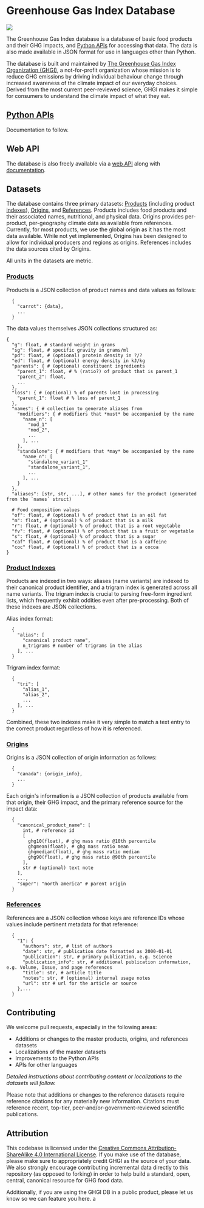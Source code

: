 # Greenhouse Gas Index Database
[![](https://img.shields.io/badge/license-CC--BY--SA%204.0-blue)](https://creativecommons.org/licenses/by-sa/4.0/)

The Greenhouse Gas Index database is a database of basic food products and their GHG impacts, and [Python APIs](#python-apis) for accessing that data. The data is also made available in JSON format for use in languages other than Python.

The database is built and maintained by [The Greenhouse Gas Index Organization (GHGI)](https://ghgi.org), a not-for-profit organization whose mission is to reduce GHG emissions by driving individual behaviour change through increased awareness of the climate impact of our everyday choices. Derived from the most current peer-reviewed science, GHGI makes it simple for consumers to understand the climate impact of what they eat.

## [Python APIs](#python-apis)
Documentation to follow.

## Web API
The database is also freely available via a [web API](https://api.ghgi.org) along with [documentation](https://ghgi.org/api/docs).

## Datasets
The database contains three primary datasets: [Products](#products) (including product [indexes](#product-indexes)), [Origins](#origins), and [References](#references). Products includes food products and their associated names, nutritional, and physical data. Origins provides per-product, per-geography climate data as available from references. Currently, for most products, we use the global origin as it has the most data available. While not yet implemented, Origins has been designed to allow for individual producers and regions as origins. References includes the data sources cited by Origins.

All units in the datasets are metric.

### [Products](#products)
Products is a JSON collection of product names and data values as follows:
```
  {
    "carrot": {data},
    ...
  }
```

The data values themselves JSON collections structured as:
```
{
  "g": float, # standard weight in grams
  "sg": float, # specific gravity in grams/ml
  "pd": float, # (optional) protein density in ?/?
  "ed": float, # (optional) energy density in kJ/kg
  "parents": { # (optional) constituent ingredients
    "parent_1": float, # % (ratio?) of product that is parent_1
    "parent_2": float,
    ...
  },
  "loss": { # (optional) % of parents lost in processing
    "parent_1": float # % loss of parent_1
  },
  "names": { # collection to generate aliases from
    "modifiers": { # modifiers that *must* be accompanied by the name
      "name_n": [
        "mod_1"
        "mod_2",
        ...
      ], ...
    },
    "standalone": { # modifiers that *may* be accompanied by the name
      "name_n": [
        "standalone_variant_1"
        "standalone_variant_1",
        ...
      ], ...
    }
  },
  "aliases": [str, str, ...], # other names for the product (generated from the `names` struct)

  # Food composition values
  "of": float, # (optional) % of product that is an oil fat
  "m": float, # (optional) % of product that is a milk
  "r": float, # (optional) % of product that is a root vegetable
  "fv": float, # (optional) % of product that is a fruit or vegetable
  "s": float, # (optional) % of product that is a sugar
  "caf" float, # (optional) % of product that is a caffeine
  "coc" float, # (optional) % of product that is a cocoa
}
```

### [Product Indexes](#product-indexes)
Products are indexed in two ways: aliases (name variants) are indexed to their canonical product identifier, and a trigram index is generated across all name variants. The trigram index is crucial to parsing free-form ingredient lists, which frequently exhibit oddities even after pre-processing. Both of these indexes are JSON collections.

Alias index format:
```
  {
    "alias": [
      "canonical product name", 
      n_trigrams # number of trigrams in the alias
    ], ...
  }
```

Trigram index format:
```
  {
    "tri": [
      "alias_1",
      "alias_2",
      ...
    ], ...
  }
```

Combined, these two indexes make it very simple to match a text entry to the correct product regardless of how it is referenced.

### [Origins](#origins)
Origins is a JSON collection of origin information as follows:
```
  {
    "canada": {origin_info},
    ...
  }    
```

Each origin's information is a JSON collection of products available from that origin, their GHG impact, and the primary reference source for the impact data:
```
  {
    "canonical_product_name": [
      int, # reference id
      [
        ghg10(float), # ghg mass ratio @10th percentile
        ghgmean(float), # ghg mass ratio mean
        ghgmedian(float), # ghg mass ratio median
        ghg90(float), # ghg mass ratio @90th percentile
      ],
      str # (optional) text note
    ],
    ...,
    "super": "north america" # parent origin 
  }

```

### [References](#references)
References are a JSON collection whose keys are reference IDs whose values include pertinent metadata for that reference:
```
  {
    "1": {
      "authors": str, # list of authors
      "date": str, # publication date formatted as 2000-01-01
      "publication": str, # primary publication, e.g. Science
      "publication_info": str, # additional publication information, e.g. Volume, Issue, and page references
      "title": str, # article title
      "notes": str, # (optional) internal usage notes
      "url": str # url for the article or source
    },...
  }
```

## Contributing
We welcome pull requests, especially in the following areas:
* Additions or changes to the master products, origins, and references datasets
* Localizations of the master datasets
* Improvements to the Python APIs
* APIs for other languages

_Detailed instructions about contributing content or localizations to the datasets will follow._

Please note that additions or changes to the reference datasets require reference citations for any materially new information. Citations must reference recent, top-tier, peer-and/or-government-reviewed scientific publications.

## Attribution
This codebase is licensed under the [Creative Commons Attribution-ShareAlike 4.0 International License](https://creativecommons.org/licenses/by-sa/4.0/). If you make use of the database, please make sure to appropriately credit GHGI as the source of your data. We also strongly encourage contributing incremental data directly to this repository (as opposed to forking) in order to help build a standard, open, central, canonical resource for GHG food data.

Additionally, if you are using the GHGI DB in a public product, please let us know so we can feature you here.
a
